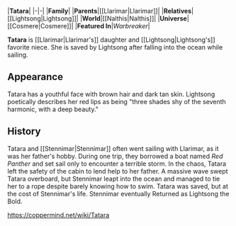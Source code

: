 |**Tatara**|
|-|-|
|**Family**|
|**Parents**|[[Llarimar\|Llarimar]]|
|**Relatives**|[[Lightsong\|Lightsong]]|
|**World**|[[Nalthis\|Nalthis]]|
|**Universe**|[[Cosmere\|Cosmere]]|
|**Featured In**|*Warbreaker*|

**Tatara** is [[Llarimar\|Llarimar's]] daughter and [[Lightsong\|Lightsong's]] favorite niece. She is saved by Lightsong after falling into the ocean while sailing.

## Appearance
Tatara has a youthful face with brown hair and dark tan skin. Lightsong poetically describes her red lips as being "three shades shy of the seventh harmonic, with a deep beauty."

## History
Tatara and [[Stennimar\|Stennimar]] often went sailing with Llarimar, as it was her father's hobby. During one trip, they borrowed a boat named *Red Panther* and set sail only to encounter a terrible storm. In the chaos, Tatara left the safety of the cabin to lend help to her father. A massive wave swept Tatara overboard, but Stennimar leapt into the ocean and managed to tie her to a rope despite barely knowing how to swim. Tatara was saved, but at the cost of Stennimar's life. Stennimar eventually Returned as Lightsong the Bold.



https://coppermind.net/wiki/Tatara